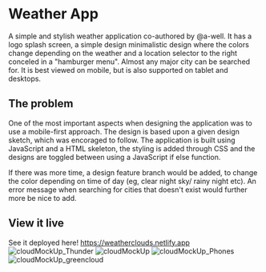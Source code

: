 # Weather App
A simple and stylish weather application co-authored by @a-well. It has a logo splash screen, a simple design minimalistic design where the colors change depending on the weather and a location selector to the right conceled in a "hamburger menu". Almost any major city can be searched for. 
It is best viewed on mobile, but is also supported on tablet and desktops. 

## The problem
One of the most important aspects when designing the application was to use a mobile-first approach. The design is based upon a given design sketch, which was encoraged to follow. The application is built using JavaScript and a HTML skeleton, the styling is added through CSS and the designs are toggled between using a JavaScript if else function. 

If there was more time, a design feature branch would be added, to change the color depending on time of day (eg, clear night sky/ rainy night etc). An error message when searching for cities that doesn't exist would further more be nice to add. 

## View it live
See it deployed here! https://weatherclouds.netlify.app
![cloudMockUp_Thunder](https://user-images.githubusercontent.com/105229808/190388047-6b148ce8-c42a-4798-ae7a-86764acc03ff.png)
![cloudMockUp](https://user-images.githubusercontent.com/105229808/190388060-667edf5b-4f8c-4a3b-ada4-83a6ffa1e621.png)
![cloudMockUp_Phones](https://user-images.githubusercontent.com/105229808/190388074-4b14b3a5-0921-43db-82d9-d15e4924dbe8.png)
![cloudMockUp_greencloud](https://user-images.githubusercontent.com/105229808/190388087-a70b6766-202f-4c59-b8fa-f73ba60375f1.png)
